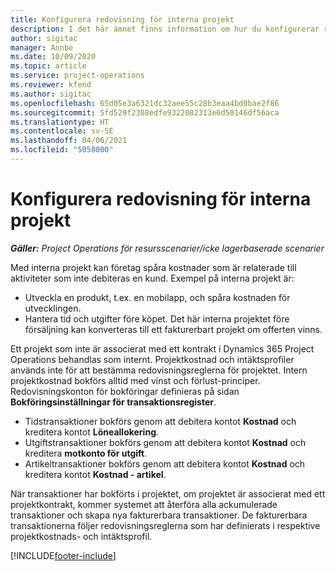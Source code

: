 ```yaml
---
title: Konfigurera redovisning för interna projekt
description: I det här ämnet finns information om hur du konfigurerar redovisningspraxis för interna projekt i Project Operations.
author: sigitac
manager: Annbe
ms.date: 10/09/2020
ms.topic: article
ms.service: project-operations
ms.reviewer: kfend
ms.author: sigitac
ms.openlocfilehash: 65d05e3a6321dc32aee55c28b3eaa4bd0bae2f86
ms.sourcegitcommit: 5fd529f2308edfe9322082313e6d50146df56aca
ms.translationtype: HT
ms.contentlocale: sv-SE
ms.lasthandoff: 04/06/2021
ms.locfileid: "5858000"
---
```

# <a name="configure-accounting-for-internal-projects"></a>Konfigurera redovisning för interna projekt

_**Gäller:** Project Operations för resursscenarier/icke lagerbaserade scenarier_

Med interna projekt kan företag spåra kostnader som är relaterade till aktiviteter som inte debiteras en kund. Exempel på interna projekt är:

- Utveckla en produkt, t.ex. en mobilapp, och spåra kostnaden för utvecklingen.
- Hantera tid och utgifter före köpet. Det här interna projektet före försäljning kan konverteras till ett fakturerbart projekt om offerten vinns.

Ett projekt som inte är associerat med ett kontrakt i Dynamics 365 Project Operations behandlas som internt. Projektkostnad och intäktsprofiler används inte för att bestämma redovisningsreglerna för projektet. Intern projektkostnad bokförs alltid med vinst och förlust-principer. Redovisningskonton för bokföringar definieras på sidan **Bokföringsinställningar för transaktionsregister**.

- Tidstransaktioner bokförs genom att debitera kontot **Kostnad** och kreditera kontot **Löneallokering**.
- Utgiftstransaktioner bokförs genom att debitera kontot **Kostnad** och kreditera **motkonto för utgift**.
- Artikeltransaktioner bokförs genom att debitera kontot **Kostnad** och kreditera kontot **Kostnad - artikel**.

När transaktioner har bokförts i projektet, om projektet är associerat med ett projektkontrakt, kommer systemet att återföra alla ackumulerade transaktioner och skapa nya fakturerbara transaktioner. De fakturerbara transaktionerna följer redovisningsreglerna som har definierats i respektive projektkostnads- och intäktsprofil.




[!INCLUDE[footer-include](../includes/footer-banner.md)]
